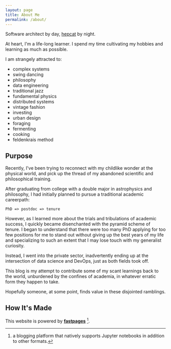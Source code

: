 ```yaml
---
layout: page
title: About Me
permalink: /about/
---
```


Software architect by day, [hepcat](https://en.wikipedia.org/wiki/Glossary_of_jive_talk) by night.

At heart, I'm a life-long learner. I spend my time cultivating my hobbies
and learning as much as possible.

I am strangely attracted to:

- complex systems
- swing dancing
- philosophy
- data engineering
- traditional jazz
- fundamental physics
- distributed systems
- vintage fashion
- investing
- urban design
- foraging
- fermenting
- cooking
- feldenkrais method

## Purpose

Recently, I've been trying to reconnect with my childlike wonder at the physical
world, and pick up the thread of my abandoned scientific and philosophical training.

After graduating from college with a double major in astrophysics and philosophy,
I had initially planned to pursue a traditional academic careerpath:

```
PhD => postdoc => tenure
```

However, as I learned more about the trials and tribulations of academic success,
I quickly became disenchanted with the pyramid scheme of tenure. I began to
understand that there were too many PhD applying for too few positions for
me to stand out without giving up the best years of my life and specializing
to such an extent that I may lose touch with my generalist curiosity.

Instead, I went into the private sector, inadvertently ending up at the
intersection of data science and DevOps, just as both fields took off.

This blog is my attempt to contribute some of my scant learnings
back to the world, unburdened by the confines of academia, in whatever erratic
form they happen to take.

Hopefully someone, at some point, finds value in these disjointed ramblings.

## How It's Made

This website is powered by **[fastpages](https://github.com/fastai/fastpages)** [^1].

[^1]:a blogging platform that natively supports Jupyter notebooks in addition to other formats.
